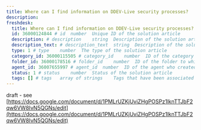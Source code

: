 ```yaml
---
title: Where can I find information on DDEV-Live security processes?
description:
freshdesk:
  title: Where can I find information on DDEV-Live security processes? # title	string	Title of the solution article
  id: 36000124844 # id	number	Unique ID of the solution article
  description: # description	string	Description of the solution article
  description_text: # description_text	string	Description of the solution article in plain text
  type: 1 # type	number	The type of the solution article
  category_id: 36000115505 # category_id	number	ID of the category to which the solution article belongs
  folder_id: 36000178516 # folder_id	number	ID of the folder to which the solution article belongs
  agent_id: 36007655997 # agent_id	number	ID of the agent who created the solution article
  status: 1 # status	number	Status of the solution article
  tags: [] # tags	array of strings	Tags that have been associated with the solution article
---
```


draft - see [https://docs.google.com/document/d/1PMLrUZKjUviZHgPOSPz1lknTTJbF2qw6VW8IvN5QGNs/edit](https://docs.google.com/document/d/1PMLrUZKjUviZHgPOSPz1lknTTJbF2qw6VW8IvN5QGNs/edit)
